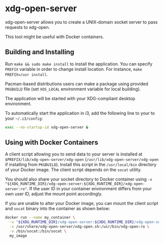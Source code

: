 # xdg-open-server

xdg-open-server allows you to create a UNIX-domain socket server to pass requests to xdg-open.

This tool might be useful with Docker containers.

## Building and Installing

Run `make && sudo make install` to install the application. You can specify `PREFIX` variable
in order to change install location. For instance, `make PREFIX=/usr install`.

Pacman-based distributions users can make a package using provided `PKGBUILD` file
(set `XOS_LOCAL` environment variable for local building).

The application will be started with your XDG-compliant desktop environment.

To automatically start the application in i3, add the following line to your to your `~/.i3/config`:

```sh
exec --no-startup-id xdg-open-server &
```

## Using with Docker Containers

A client script allowing you to send data to your server is installed at
`$PREFIX/lib/xdg-open-server/xdg-open` (`/usr/lib/xdg-open-server/xdg-open` if installing
from `PKGBUILD`). Install this script in the `/usr/local/bin` directory of your Docker image.
The client script depends on the `socat` utility.

You should also share your socket directory to Docker container using
`-v "${XDG_RUNTIME_DIR}/xdg-open-server:${XDG_RUNTIME_DIR}/xdg-open-server:ro"`.
If the user ID in your container environment differs from your own user ID,
adjust the mount point accordingly.

If you are unable to alter your Docker image, you can mount the client script
and `socat` binary into the container as shown below:

```sh
docker run --name my_container \
  -v "${XDG_RUNTIME_DIR}/xdg-open-server:${XDG_RUNTIME_DIR}/xdg-open-server:ro" \
  -v /usr/share/xdg-open-server/xdg-open.sh:/usr/bin/xdg-open:ro \
  -v /bin/socat:/bin/socat \
  my_image
```
